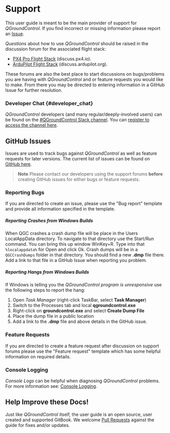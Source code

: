 # Support

This user guide is meant to be the main provider of support for *QGroundControl*.
If you find incorrect or missing information please report an [Issue](https://github.com/mavlink/qgc-user-guide/issues).

*Questions* about how to use *QGroundControl* should be raised in the discussion forum for the associated flight stack:

* [PX4 Pro Flight Stack](http://discuss.px4.io/c/qgroundcontrol/qgroundcontrol-usage) (discuss.px4.io).
* [ArduPilot Flight Stack](http://discuss.ardupilot.org/c/ground-control-software/qgroundcontrol) (discuss.ardupilot.org).

These forums are also the best place to start discussions on bugs/problems you are having with *QGroundControl* and or feature requests you would like to make. From there you may be directed to entering information in a GitHub Issue for further resolution.

### Developer Chat {#developer_chat}

*QGroundControl* developers (and many regular/deeply-involved users) can be found on the [#QGroundControl Slack channel](https://px4.slack.com/).
You can [register to access the channel here](http://slack.px4.io/).

## GitHub Issues

Issues are used to track bugs against *QGroundControl* as well as feature requests for later versions. The current list of issues can be found on [GitHub here](https://github.com/mavlink/qgroundcontrol/issues).

> **Note** Please contact our developers using the support forums **before** creating GitHub issues for either bugs or feature requests.

### Reporting Bugs

If you are directed to create an issue, please use the "Bug report" template and provide all information specified in the template.

##### Reporting Crashes from Windows Builds

When QGC crashes a crash dump file will be place in the Users LocalAppData directory. To navigate to that directory use the Start/Run command. You can bring this up window WinKey+R. Type into that ```%localappdata%``` for Open and click Ok. Crash dumps will be in a ```QGCCrashDumps``` folder in that directory. You should find a new **.dmp** file there. Add a link to that file in a GitHub Issue when reporting you problem.

##### Reporting Hangs from Windows Builds

If Windows is telling you the *QGroundControl program is unresponsive* use the following steps to report the hang:

1. Open *Task Manager* (right-click TaskBar, select **Task Manager**)
2. Switch to the Processes tab and local **qgroundcontrol.exe**
3. Right-click on **groundcontrol.exe** and select **Create Dump File**
4. Place the dump file in a public location
5. Add a link to the **.dmp** file and above details in the GitHub issue.

### Feature Requests

If you are directed to create a feature request after discussion on support forums please use the "Feature request" template which has some helpful information on required details.

### Console Logging

*Console Logs* can be helpful when diagnosing *QGroundControl* problems. For more information see: [Console Logging](../SettingsView/console_logging.md).

## Help Improve these Docs!

Just like *QGroundControl* itself, the user guide is an open source, user created and supported GitBook. We welcome [Pull Requests](https://github.com/mavlink/qgc-user-guide/pulls) against the guide for fixes and/or updates.

